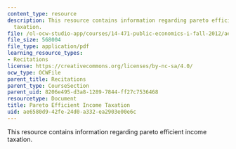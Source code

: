 ```yaml
---
content_type: resource
description: This resource contains information regarding pareto efficient income
  taxation.
file: /ol-ocw-studio-app/courses/14-471-public-economics-i-fall-2012/ae6580d942fe24d0a332ea2903e00e6c_MIT14_471F12_Pareto_pres.pdf
file_size: 568004
file_type: application/pdf
learning_resource_types:
- Recitations
license: https://creativecommons.org/licenses/by-nc-sa/4.0/
ocw_type: OCWFile
parent_title: Recitations
parent_type: CourseSection
parent_uid: 8206e495-d3a8-1289-7844-ff27c7536468
resourcetype: Document
title: Pareto Efficient Income Taxation
uid: ae6580d9-42fe-24d0-a332-ea2903e00e6c
---
```

This resource contains information regarding pareto efficient income taxation.